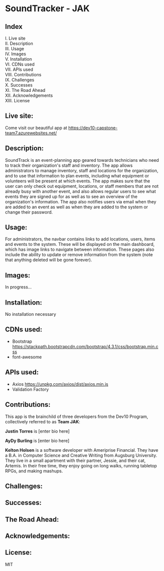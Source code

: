 # SoundTracker - JAK

## Index

I. Live site  
II. Description  
III. Usage  
IV. Images  
V. Installation  
VI. CDNs used  
VII. APIs used  
VIII. Contributions  
IX. Challenges  
X. Successes  
XI. The Road Ahead  
XII. Acknowledgements  
XIII. License

## Live site:

Come visit our beautiful app at https://dev10-capstone-team7.azurewebsites.net/


## Description:

SoundTrack is an event-planning app geared towards technicians who need to track their organization's staff and inventory. 
The app allows administrators to manage inventory, staff and locations for the organization, and to use that information
to plan events, including what equipment or volunteers will be present at which events. The app makes sure that the user
can only check out equipment, locations, or staff members that are not already busy with another event, and also allows
regular users to see what events they are signed up for as well as to see an overview of the organization's information.
The app also notifies users via email when they are added to an event as well as when they are added to the system
or change their password.

## Usage:

For administrators, the navbar contains links to add locations, users, items and events to the system. 
These will be displayed on the main dashboard, which has image links to navigate between information. These pages
also include the ability to update or remove information from the system (note that anything deleted will be gone forever).


## Images:

In progress...

## Installation:

No installation necessary

## CDNs used:

- Bootstrap https://stackpath.bootstrapcdn.com/bootstrap/4.3.1/css/bootstrap.min.css
- font-awesome

## APIs used:

- Axios https://unpkg.com/axios/dist/axios.min.js
- Validation Factory

## Contributions:
This app is the brainchild of three developers from the Dev10 Program, collectively referred to as **Team JAK**:

**Justin Torres** is [enter bio here]

**AyDy Burling** is [enter bio here]

**Kelton Holsen** is a software developer with Ameriprise Financial. They have a B.A. in Computer Science and Creative Writing
from Augsburg University. They live in a small apartment with their partner, Jessie, and their cat, Artemis. In their free time,
they enjoy going on long walks, running tabletop RPGs, and making mashups.


## Challenges:

## Successes:

## The Road Ahead:

## Acknowledgements:

## License:

MIT
